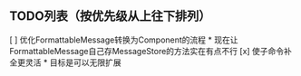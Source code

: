 ## TODO列表（按优先级从上往下排列）
[ ] 优化FormattableMessage转换为Component的流程
    * 现在让FormattableMessage自己存MessageStore的方法实在有点不行
[x] 使子命令补全更灵活
    * 目标是可以无限扩展